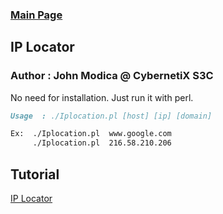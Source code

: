 ### [Main Page](https://CybernetiX-S3C.GitHub.io)

## IP Locator
### Author : John Modica @ CybernetiX S3C

No need for installation. Just run it with perl.
```markdown
Usage  : ./Iplocation.pl [host] [ip] [domain] 

Ex:  ./Iplocation.pl  www.google.com 
     ./Iplocation.pl  216.58.210.206
 ```
 
## Tutorial
[IP Locator](https://www.youtube.com/watch?v=6ETpwk3wsl0)

